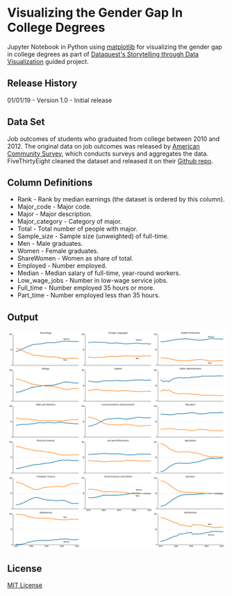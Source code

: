 # Visualizing the Gender Gap In College Degrees
Jupyter Notebook in Python using [matplotlib](https://matplotlib.org/) for visualizing the gender gap in college degrees as part of [Dataquest's Storytelling through Data Visualization](https://www.dataquest.io/course/storytelling-data-visualization) guided project.

## Release History

01/01/19 - Version 1.0 - Initial release

## Data Set

Job outcomes of students who graduated from college between 2010 and 2012. The original data on job outcomes was released by [American Community Survey](https://www.census.gov/programs-surveys/acs/), which conducts surveys and aggregates the data. FiveThirtyEight cleaned the dataset and released it on their [Github repo](https://github.com/fivethirtyeight/data/tree/master/college-majors).

## Column Definitions
* Rank - Rank by median earnings (the dataset is ordered by this column).
* Major_code - Major code.
* Major - Major description.
* Major_category - Category of major.
* Total - Total number of people with major.
* Sample_size - Sample size (unweighted) of full-time.
* Men - Male graduates.
* Women - Female graduates.
* ShareWomen - Women as share of total.
* Employed - Number employed.
* Median - Median salary of full-time, year-round workers.
* Low_wage_jobs - Number in low-wage service jobs.
* Full_time - Number employed 35 hours or more.
* Part_time - Number employed less than 35 hours.

## Output
![Output](https://github.com/awhlam/VisualizingGenderGapInCollegeDegrees/blob/master/gender_degrees.png)

## License
[MIT License](https://opensource.org/licenses/MIT)

